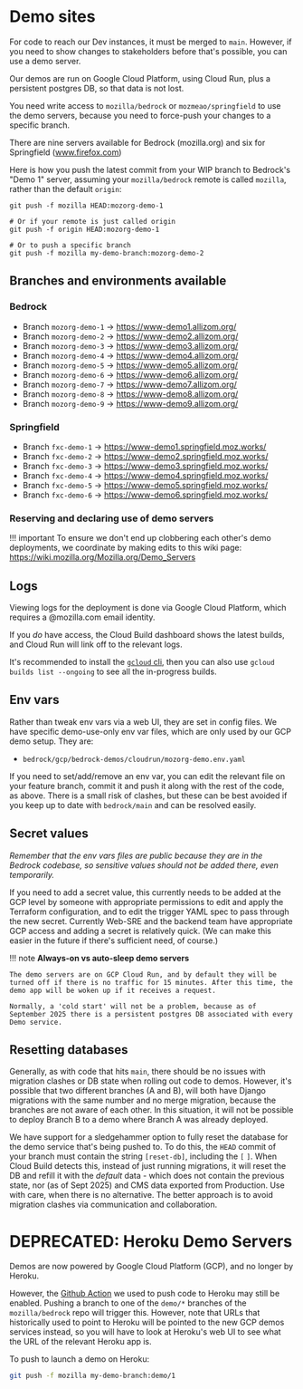
# Demo sites

For code to reach our Dev instances, it must be merged to `main`. However, if you need to show changes to stakeholders before that's possible, you can use a demo server.

Our demos are run on Google Cloud Platform, using Cloud Run, plus a persistent postgres DB, so that data is not lost.

You need write access to `mozilla/bedrock` or `mozmeao/springfield` to use the demo servers, because you need to force-push your changes to a specific branch.

There are nine servers available for Bedrock (mozilla.org) and six for Springfield (www.firefox.com)

Here is how you push the latest commit from your WIP branch to Bedrock's "Demo 1" server, assuming your `mozilla/bedrock` remote is called `mozilla`, rather than the default `origin`:

```
git push -f mozilla HEAD:mozorg-demo-1

# Or if your remote is just called origin
git push -f origin HEAD:mozorg-demo-1

# Or to push a specific branch
git push -f mozilla my-demo-branch:mozorg-demo-2

```

## Branches and environments available

### Bedrock

- Branch `mozorg-demo-1` -> <https://www-demo1.allizom.org/>
- Branch `mozorg-demo-2` -> <https://www-demo2.allizom.org/>
- Branch `mozorg-demo-3` -> <https://www-demo3.allizom.org/>
- Branch `mozorg-demo-4` -> <https://www-demo4.allizom.org/>
- Branch `mozorg-demo-5` -> <https://www-demo5.allizom.org/>
- Branch `mozorg-demo-6` -> <https://www-demo6.allizom.org/>
- Branch `mozorg-demo-7` -> <https://www-demo7.allizom.org/>
- Branch `mozorg-demo-8` -> <https://www-demo8.allizom.org/>
- Branch `mozorg-demo-9` -> <https://www-demo9.allizom.org/>

### Springfield

- Branch `fxc-demo-1` -> <https://www-demo1.springfield.moz.works/>
- Branch `fxc-demo-2` -> <https://www-demo2.springfield.moz.works/>
- Branch `fxc-demo-3` -> <https://www-demo3.springfield.moz.works/>
- Branch `fxc-demo-4` -> <https://www-demo4.springfield.moz.works/>
- Branch `fxc-demo-5` -> <https://www-demo5.springfield.moz.works/>
- Branch `fxc-demo-6` -> <https://www-demo6.springfield.moz.works/>

### Reserving and declaring use of demo servers

!!! important
    To ensure we don't end up clobbering each other's demo deployments, we coordinate by making edits to this wiki page: <https://wiki.mozilla.org/Mozilla.org/Demo_Servers>

## Logs

Viewing logs for the deployment is done via Google Cloud Platform, which requires a @mozilla.com email identity.

If you *do* have access, the Cloud Build dashboard shows the latest builds, and Cloud Run will link off to the relevant logs.

It's recommended to install the [`gcloud` cli](https://cloud.google.com/sdk/docs/install), then you can also use ``gcloud builds list --ongoing`` to see all the in-progress builds.

## Env vars

Rather than tweak env vars via a web UI, they are set in config files. We have specific demo-use-only env var files, which are only used by our GCP demo setup. They are:

- `bedrock/gcp/bedrock-demos/cloudrun/mozorg-demo.env.yaml`

If you need to set/add/remove an env var, you can edit the relevant file on your feature branch, commit it and push it along with the rest of the code, as above. There is a small risk of clashes, but these can be best avoided if you keep up to date with `bedrock/main` and can be resolved easily.

## Secret values

*Remember that the env vars files are public because they are in the Bedrock codebase, so sensitive values should not be added there, even temporarily.*

If you need to add a secret value, this currently needs to be added at the GCP level by someone with appropriate permissions to edit and apply the Terraform configuration, and to edit the trigger YAML spec to pass through the new secret. Currently Web-SRE and the backend team have appropriate GCP access and adding a secret is relatively quick. (We can make this easier in the future if there's sufficient need, of course.)

!!! note
    **Always-on vs auto-sleep demo servers**

    The demo servers are on GCP Cloud Run, and by default they will be turned off if there is no traffic for 15 minutes. After this time, the demo app will be woken up if it receives a request.

    Normally, a 'cold start' will not be a problem, because as of September 2025 there is a persistent postgres DB associated with every Demo service.

## Resetting databases

Generally, as with code that hits `main`, there should be no issues with migration clashes or DB state when rolling out code to demos. However, it's possible that two different branches (A and B), will both have Django migrations with the same number and no merge migration, because the branches are not aware of each other. In this situation, it will not be possible to deploy Branch B to a demo where Branch A was already deployed.

We have support for a sledgehammer option to fully reset the database for the demo service that's being pushed to. To do this, the `HEAD` commit of your branch must contain the string `[reset-db]`, including the `[` `]`. When Cloud Build detects this, instead of just running migrations, it will reset the DB and refill it with the *default* data - which does not contain the previous state, nor (as of Sept 2025) and CMS data exported from Production. Use with care, when there is no alternative. The better approach is to avoid migration clashes via communication and collaboration.

# DEPRECATED: Heroku Demo Servers

Demos are now powered by Google Cloud Platform (GCP), and no longer by Heroku.

However, the [Github Action](https://github.com/mozilla/bedrock/blob/main/.github/workflows/demo_deploy.yml) we used to push code to Heroku may still be enabled. Pushing a branch to one of the ``demo/*`` branches of the ``mozilla/bedrock`` repo will trigger this. However, note that URLs that historically used to point to Heroku will be pointed to the new GCP demos services instead, so you will have to look at Heroku's web UI to see what the URL of the relevant Heroku app is.

To push to launch a demo on Heroku:

``` bash
git push -f mozilla my-demo-branch:demo/1

